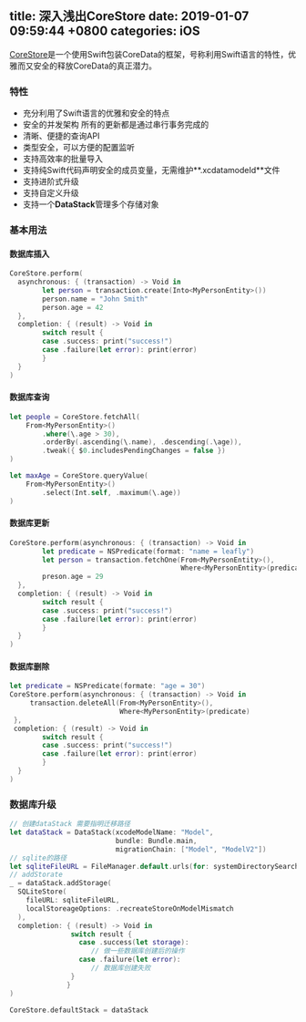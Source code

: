 
title: 深入浅出CoreStore
date: 2019-01-07 09:59:44 +0800
categories: iOS
---


[CoreStore](https://github.com/JohnEstropia/CoreStore)是一个使用Swift包装CoreData的框架，号称利用Swift语言的特性，优雅而又安全的释放CoreData的真正潜力。

<a name="c666ad11"></a>
### 特性

- 充分利用了Swift语言的优雅和安全的特点
- 安全的并发架构 所有的更新都是通过串行事务完成的
- 清晰、便捷的查询API
- 类型安全，可以方便的配置监听
- 支持高效率的批量导入
- 支持纯Swift代码声明安全的成员变量，无需维护**.xcdatamodeId**文件
- 支持进阶式升级
- 支持自定义升级
- 支持一个**DataStack**管理多个存储对象

<a name="704f29e0"></a>
### 基本用法
<a name="ef56a618"></a>
#### 数据库插入
```swift
CoreStore.perform(
  asynchronous: { (transaction) -> Void in
        let person = transaction.create(Into<MyPersonEntity>())
        person.name = "John Smith"
        person.age = 42
  },
  completion: { (result) -> Void in 
        switch result {
        case .success: print("success!")
        case .failure(let error): print(error)
        }
  }
)
```

<a name="9d876ea2"></a>
#### 数据库查询
```swift
let people = CoreStore.fetchAll(
    From<MyPersonEntity>()
        .where(\.age > 30),
        .orderBy(.ascending(\.name), .descending(.\age)),
        .tweak({ $0.includesPendingChanges = false })
)
```

```swift
let maxAge = CoreStore.queryValue(
    From<MyPersonEntity>()
        .select(Int.self, .maximum(\.age))
)
```

<a name="e1255531"></a>
#### 数据库更新
```swift
CoreStore.perform(asynchronous: { (transaction) -> Void in 
        let predicate = NSPredicate(format: "name = leafly")
        let person = transaction.fetchOne(From<MyPersonEntity>(),
                                          Where<MyPersonEntity>(predicate))
        preson.age = 29
  },
  completion: { (result) -> Void in 
        switch result {
        case .success: print("success!")
        case .failure(let error): print(error)
        }
  }
)
```

<a name="7118290c"></a>
#### 数据库删除
```swift
let predicate = NSPredicate(formate: "age = 30")
CoreStore.perform(asynchronous: { (transaction) -> Void in
     transaction.deleteAll(From<MyPersonEntity>(),
                           Where<MyPersonEntity>(predicate)
 },
 completion: { (result) -> Void in 
        switch result {
        case .success: print("success!")
        case .failure(let error): print(error)
        }
  }
)
```

<a name="f895fc53"></a>
### 数据库升级
```swift
// 创建dataStack 需要指明迁移路径
let dataStack = DataStack(xcodeModelName: "Model", 
                          bundle: Bundle.main, 
                          migrationChain: ["Model", "ModelV2"])
// sqlite的路径
let sqliteFileURL = FileManager.default.urls(for: systemDirectorySearchPath, in: .userDomainMask).first!.appendingPathComponent(Bundle.main.bundleIdentifier, isDirectory: true).appendingPathComponent("Model.sqlite")
// addStorate
_ = dataStack.addStorage(
  SQLiteStore(
    fileURL: sqliteFileURL,
    localStoreageOptions: .recreateStoreOnModelMismatch
  ),
  completion: { (result) -> Void in
               switch result {
                 case .success(let storage):
                    // 做一些数据库创建后的操作
                 case .failure(let error):
                    // 数据库创建失败
               }
              }
)

CoreStore.defaultStack = dataStack
```


